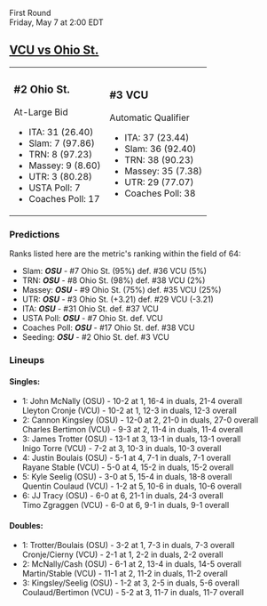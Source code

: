 First Round  
Friday, May 7 at 2:00 EDT
## [VCU vs Ohio St.](https://www.ncaa.com/game/5833396) 

<table><tr><td>  

### #2 Ohio St.  

At-Large Bid  
- ITA: 31 (26.40)  
- Slam: 7 (97.86)  
- TRN: 8 (97.23)  
- Massey: 9 (8.60)  
- UTR: 3 (80.28)  
- USTA Poll: 7  
- Coaches Poll: 17  

</td><td>  

### #3 VCU  

Automatic Qualifier  
- ITA: 37 (23.44)  
- Slam: 36 (92.40)  
- TRN: 38 (90.23)  
- Massey: 35 (7.38)  
- UTR: 29 (77.07)  
- Coaches Poll: 38  

</td></tr></table>  

 ### Predictions  

Ranks listed here are the metric's ranking within the field of 64:  
- Slam: ***OSU*** - #7 Ohio St. (95%) def. #36 VCU (5%)  
- TRN: ***OSU*** - #8 Ohio St. (98%) def. #38 VCU (2%)  
- Massey: ***OSU*** - #9 Ohio St. (75%) def. #35 VCU (25%)  
- UTR: ***OSU*** - #3 Ohio St. (+3.21) def. #29 VCU (-3.21)  
- ITA: ***OSU*** - #31 Ohio St. def. #37 VCU  
- USTA Poll: ***OSU*** - #7 Ohio St. def. VCU  
- Coaches Poll: ***OSU*** - #17 Ohio St. def. #38 VCU  
- Seeding: ***OSU*** - #2 Ohio St. def. #3 VCU  

 ### Lineups  

 #### Singles:  
- 1: John McNally (OSU) - 10-2 at 1, 16-4 in duals, 21-4 overall  
    Lleyton Cronje (VCU) - 10-2 at 1, 12-3 in duals, 12-3 overall  
- 2: Cannon Kingsley (OSU) - 12-0 at 2, 21-0 in duals, 27-0 overall  
    Charles Bertimon (VCU) - 9-3 at 2, 11-4 in duals, 11-4 overall  
- 3: James Trotter (OSU) - 13-1 at 3, 13-1 in duals, 13-1 overall  
    Inigo Torre (VCU) - 7-2 at 3, 10-3 in duals, 10-3 overall  
- 4: Justin Boulais (OSU) - 5-1 at 4, 7-1 in duals, 7-1 overall  
    Rayane Stable (VCU) - 5-0 at 4, 15-2 in duals, 15-2 overall  
- 5: Kyle Seelig (OSU) - 3-0 at 5, 15-4 in duals, 18-8 overall  
    Quentin Coulaud (VCU) - 1-2 at 5, 10-6 in duals, 10-6 overall  
- 6: JJ Tracy (OSU) - 6-0 at 6, 21-1 in duals, 24-3 overall  
    Timo Zgraggen (VCU) - 6-0 at 6, 9-1 in duals, 9-1 overall  

 #### Doubles:  
- 1: Trotter/Boulais (OSU) - 3-2 at 1, 7-3 in duals, 7-3 overall  
    Cronje/Cierny (VCU) - 2-1 at 1, 2-2 in duals, 2-2 overall  
- 2: McNally/Cash (OSU) - 6-1 at 2, 13-4 in duals, 14-5 overall  
    Martin/Stable (VCU) - 11-1 at 2, 11-2 in duals, 11-2 overall  
- 3: Kingsley/Seelig (OSU) - 1-2 at 3, 2-5 in duals, 5-6 overall  
    Coulaud/Bertimon (VCU) - 5-2 at 3, 11-7 in duals, 11-7 overall  